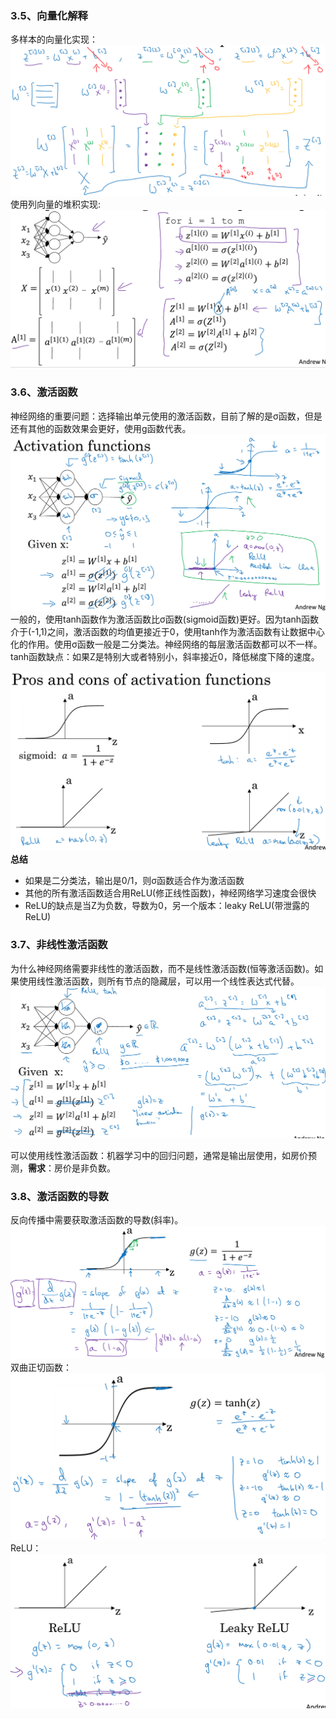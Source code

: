 ### 3.5、向量化解释
多样本的向量化实现：
![pic_09](pictures/pic_09.png)
使用列向量的堆积实现:
![pic_10](pictures/pic_10.png)
### 3.6、激活函数
神经网络的重要问题：选择输出单元使用的激活函数，目前了解的是σ函数，但是还有其他的函数效果会更好，使用g函数代表。
![pic_11](pictures/pic_11.png)
一般的，使用tanh函数作为激活函数比σ函数(sigmoid函数)更好。因为tanh函数介于(-1,1)之间，激活函数的均值更接近于0，使用tanh作为激活函数有让数据中心化的作用。使用σ函数一般是二分类法。神经网络的每层激活函数都可以不一样。</br>
tanh函数缺点：如果Z是特别大或者特别小，斜率接近0，降低梯度下降的速度。

![pic_12](pictures/pic_12.png)
**总结**
- 如果是二分类法，输出是0/1，则σ函数适合作为激活函数
- 其他的所有激活函数适合用ReLU(修正线性函数)，神经网络学习速度会很快
- ReLU的缺点是当Z为负数，导数为0，另一个版本：leaky ReLU(带泄露的ReLU)

### 3.7、非线性激活函数
为什么神经网络需要非线性的激活函数，而不是线性激活函数(恒等激活函数)。如果使用线性激活函数，则所有节点的隐藏层，可以用一个线性表达式代替。
![pic_13](pictures/pic_13.png)

可以使用线性激活函数：机器学习中的回归问题，通常是输出层使用，如房价预测，**需求**：房价是非负数。

### 3.8、激活函数的导数
反向传播中需要获取激活函数的导数(斜率)。
![pic_14](pictures/pic_14.png)
双曲正切函数：
![pic_15](pictures/pic_15.png)
ReLU：
![pic_16](pictures/pic_16.png)
